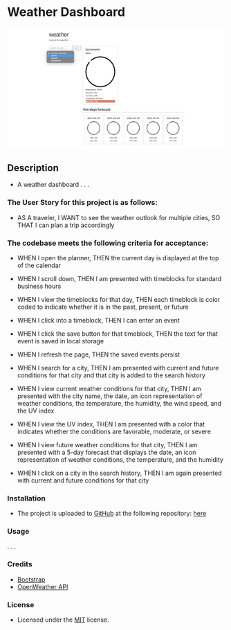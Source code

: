 # Weather Dashboard
![alt text](assets/images/screenshot.png)

## Description
- A weather dashboard . . .

### The User Story for this project is as follows:
- AS A traveler, I WANT to see the weather outlook for multiple cities, SO THAT I can plan a trip accordingly

### The codebase meets the following criteria for acceptance:
- WHEN I open the planner, THEN the current day is displayed at the top of the calendar
- WHEN I scroll down, THEN I am presented with timeblocks for standard business hours
- WHEN I view the timeblocks for that day, THEN each timeblock is color coded to indicate whether it is in the past, present, or future
- WHEN I click into a timeblock, THEN I can enter an event
- WHEN I click the save button for that timeblock, THEN the text for that event is saved in local storage
- WHEN I refresh the page, THEN the saved events persist

- WHEN I search for a city, THEN I am presented with current and future conditions for that city and that city is added to the search history
- WHEN I view current weather conditions for that city, THEN I am presented with the city name, the date, an icon representation of weather conditions, the temperature, the humidity, the wind speed, and the UV index
- WHEN I view the UV index, THEN I am presented with a color that indicates whether the conditions are favorable, moderate, or severe
- WHEN I view future weather conditions for that city, THEN I am presented with a 5-day forecast that displays the date, an icon representation of weather conditions, the temperature, and the humidity
- WHEN I click on a city in the search history, THEN I am again presented with current and future conditions for that city

### Installation
- The project is uploaded to [GitHub](https://github.com/) at the following repository: [here](https://github.com/sourslaw/06_Weather_Dashboard)
<!-- - Deployed application may be seen: [here](https://sourslaw.github.io/) -->

### Usage
. . .

### Credits
- [Bootstrap](https://getbootstrap.com/)
- [OpenWeather API](https://openweathermap.org/api)

### License
- Licensed under the [MIT](https://opensource.org/licenses/mit-license.php) license.